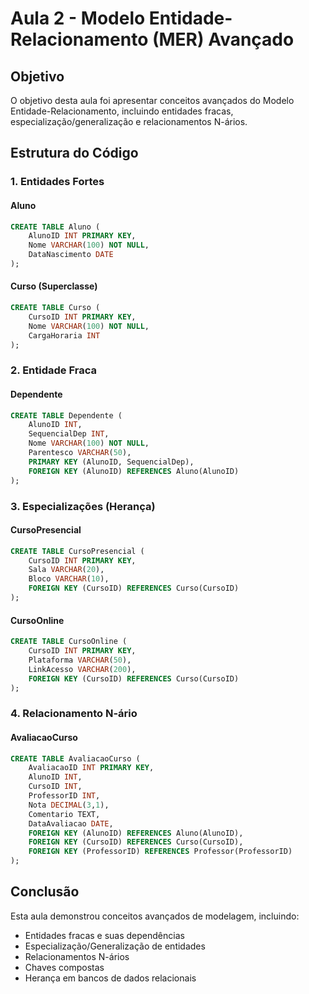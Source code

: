 # Aula 2 - Modelo Entidade-Relacionamento (MER) Avançado

## Objetivo
O objetivo desta aula foi apresentar conceitos avançados do Modelo Entidade-Relacionamento, incluindo entidades fracas, especialização/generalização e relacionamentos N-ários.

## Estrutura do Código

### 1. Entidades Fortes
#### Aluno
```sql
CREATE TABLE Aluno (
    AlunoID INT PRIMARY KEY,
    Nome VARCHAR(100) NOT NULL,
    DataNascimento DATE
);
```

#### Curso (Superclasse)
```sql
CREATE TABLE Curso (
    CursoID INT PRIMARY KEY,
    Nome VARCHAR(100) NOT NULL,
    CargaHoraria INT
);
```

### 2. Entidade Fraca
#### Dependente
```sql
CREATE TABLE Dependente (
    AlunoID INT,
    SequencialDep INT,
    Nome VARCHAR(100) NOT NULL,
    Parentesco VARCHAR(50),
    PRIMARY KEY (AlunoID, SequencialDep),
    FOREIGN KEY (AlunoID) REFERENCES Aluno(AlunoID)
);
```

### 3. Especializações (Herança)
#### CursoPresencial
```sql
CREATE TABLE CursoPresencial (
    CursoID INT PRIMARY KEY,
    Sala VARCHAR(20),
    Bloco VARCHAR(10),
    FOREIGN KEY (CursoID) REFERENCES Curso(CursoID)
);
```

#### CursoOnline
```sql
CREATE TABLE CursoOnline (
    CursoID INT PRIMARY KEY,
    Plataforma VARCHAR(50),
    LinkAcesso VARCHAR(200),
    FOREIGN KEY (CursoID) REFERENCES Curso(CursoID)
);
```

### 4. Relacionamento N-ário
#### AvaliacaoCurso
```sql
CREATE TABLE AvaliacaoCurso (
    AvaliacaoID INT PRIMARY KEY,
    AlunoID INT,
    CursoID INT,
    ProfessorID INT,
    Nota DECIMAL(3,1),
    Comentario TEXT,
    DataAvaliacao DATE,
    FOREIGN KEY (AlunoID) REFERENCES Aluno(AlunoID),
    FOREIGN KEY (CursoID) REFERENCES Curso(CursoID),
    FOREIGN KEY (ProfessorID) REFERENCES Professor(ProfessorID)
);
```

## Conclusão
Esta aula demonstrou conceitos avançados de modelagem, incluindo:
- Entidades fracas e suas dependências
- Especialização/Generalização de entidades
- Relacionamentos N-ários
- Chaves compostas
- Herança em bancos de dados relacionais